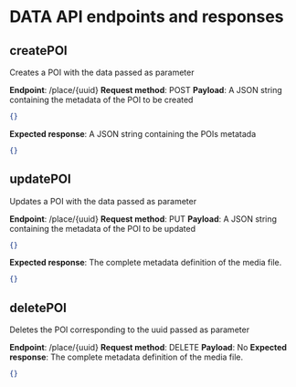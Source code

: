 # DATA API endpoints and responses

## createPOI

Creates a POI with the data passed as parameter

**Endpoint**: /place/{uuid}
**Request method**: POST
**Payload**: A JSON string containing the metadata of the POI to be created 

```json 
{}
```

**Expected response**: A JSON string containing the POIs metatada

```json 
{}
```

## updatePOI

Updates a POI with the data passed as parameter

**Endpoint**: /place/{uuid}
**Request method**: PUT
**Payload**: A JSON string containing the metadata of the POI to be updated 

```json 
{}
```

**Expected response**: The complete metadata definition of the media file.

```json 
{}
```

## deletePOI

Deletes the POI corresponding to the uuid passed as parameter

**Endpoint**: /place/{uuid}
**Request method**: DELETE
**Payload**: No
**Expected response**: The complete metadata definition of the media file.

```json 
{}
```
